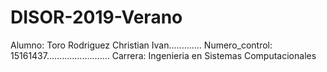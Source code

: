 # DISOR-2019-Verano
Alumno: Toro Rodriguez Christian Ivan.............
Numero_control: 15161437.........................
Carrera: Ingenieria en Sistemas Computacionales
